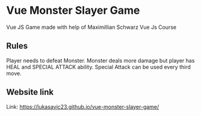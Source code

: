 # Vue Monster Slayer Game

Vue JS Game made with help of Maximillian Schwarz Vue Js Course

## Rules

Player needs to defeat Monster. Monster deals more damage but player has HEAL and SPECIAL ATTACK ability.
Special Attack can be used every third move. 

## Website link

Link: https://lukasavic23.github.io/vue-monster-slayer-game/




